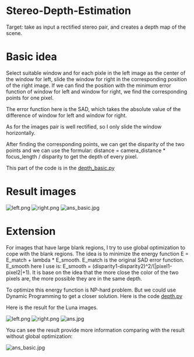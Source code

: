 # Stereo-Depth-Estimation

Target: take as input a rectified stereo pair, and creates a depth map of the scene.

# Basic idea

Select suitable window and for each pixle in the left image as the center of the window for left, slide the window for right in the corresponding position of the right image. If we can find the position with the minimum error function of window for left and window for right, we find the corresponding points for one pixel.

The error function here is the SAD, which takes the absolute value of the difference of window for left and window for right.

As for the images pair is well rectified, so I only slide the window horizontally.

After finding the corresponding points, we can get the disparity of the two points and we can use the formular: 
            distance = camera_distance * focus_length / disparity 
to get the depth of every pixel.

This part of the code is in the [depth_basic.py](https://github.com/victorygod/Stereo-Depth-Estimation/blob/master/depth_basic.py)

# Result images

![left.png](https://github.com/victorygod/Stereo-Depth-Estimation/blob/master/left.png)
![right.png](https://github.com/victorygod/Stereo-Depth-Estimation/blob/master/right.png)
![ans_basic.jpg](https://github.com/victorygod/Stereo-Depth-Estimation/blob/master/ans_basic.jpg)


# Extension

For images that have large blank regions, I try to use global optimization to cope with the blank regions. The idea is to minimize the energy function E = E_match + lambda * E_smooth. E_match is the original SAD error function. E_smooth here I use is: E_smooth = (disparity1-disparity2)^2/(|pixel1-pixel2|+1). It is base on the idea that the more close the color of the two pixels are, the more possible they are in the same depth.

To optimize this energy function is NP-hard problem. But we could use Dynamic Programming to get a closer solution. Here is the code [depth.py](https://github.com/victorygod/Stereo-Depth-Estimation/blob/master/depth.py)

Here is the result for the Luna images.

![left.png](https://github.com/victorygod/Stereo-Depth-Estimation/blob/master/AS15_10325.Panorama_376x3638.tif)
![right.png](https://github.com/victorygod/Stereo-Depth-Estimation/blob/master/AS15_10320.Panorama_376x3638.tif)
![ans.jpg](https://github.com/victorygod/Stereo-Depth-Estimation/blob/master/ans.jpg)

You can see the result provide more information comparing with the result without global optimization:

![ans_basic.jpg](https://github.com/victorygod/Stereo-Depth-Estimation/blob/master/ans_basic_luna.jpg)
